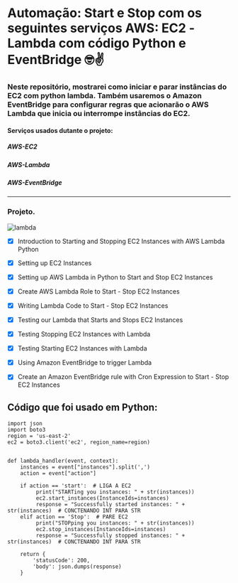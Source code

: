 # Automação: Start e Stop com os seguintes serviços AWS: EC2 -Lambda com código Python e EventBridge 🤓✌️



### Neste repositório, mostrarei como iniciar e parar instâncias do EC2 com python lambda. Também usaremos o Amazon EventBridge para configurar regras que acionarão o AWS Lambda que inicia ou interrompe instâncias do EC2.

#### Serviços usados dutante o projeto:

##### AWS-EC2
##### AWS-Lambda
##### AWS-EventBridge


----

### Projeto.

![lambda](https://user-images.githubusercontent.com/102867453/169884118-34170bb8-ca1a-4c71-b945-76c498ba50b1.jpg)


- [x] Introduction to Starting and Stopping EC2 Instances with AWS Lambda Python
- [x] Setting up EC2 Instances
- [x] Setting up AWS Lambda in Python to Start and Stop EC2 Instances
- [x] Create AWS Lambda Role to Start - Stop EC2 Instances
- [x] Writing Lambda Code to Start - Stop EC2 Instances
- [x] Testing our Lambda that Starts and Stops EC2 Instances
- [x] Testing Stopping EC2 Instances with Lambda
- [x] Testing Starting EC2 Instances with Lambda
- [x] Using Amazon EventBridge to trigger Lambda
- [x] Create an Amazon EventBridge rule with Cron Expression to Start - Stop EC2 Instances


## Código que foi usado em **Python**:

```
import json
import boto3 
region = 'us-east-2'  
ec2 = boto3.client('ec2', region_name=region)


def lambda_handler(event, context):  
    instances = event["instances"].split(',')
    action = event["action"]
    
    if action == 'start':  # LIGA A EC2
         print("STARTing you instances: " + str(instances))
         ec2.start_instances(InstanceIds=instances)
         response = "Successfully started instances: " + str(instances)  # CONCTENANDO INT PARA STR
    elif action == 'Stop':  # PARE EC2
         print("STOPping you instances: " + str(instances))
         ec2.stop_instances(InstanceIds=instances)
         response = "Successfully stopped instances: " + str(instances)  # CONCTENANDO INT PARA STR
        
    return {
        'statusCode': 200,
        'body': json.dumps(response)
    }
    
    
```
